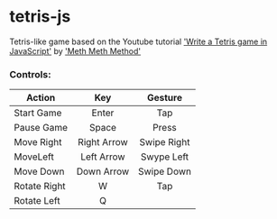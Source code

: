 # tetris-js

Tetris-like game based on the Youtube tutorial ['Write a Tetris game in JavaScript'](https://www.youtube.com/watch?v=H2aW5V46khA) by ['Meth Meth Method'](https://www.youtube.com/channel/UC8A0M0eDttdB11MHxX58vXQ)

### Controls:

| Action       |     Key     |   Gesture   |
| ------------ | :---------: | :---------: |
| Start Game   |    Enter    |     Tap     |
| Pause Game   |    Space    |    Press    |
| Move Right   | Right Arrow | Swipe Right |
| MoveLeft     | Left Arrow  | Swype Left  |
| Move Down    | Down Arrow  | Swipe Down  |
| Rotate Right |      W      |     Tap     |
| Rotate Left  |      Q      |             |
